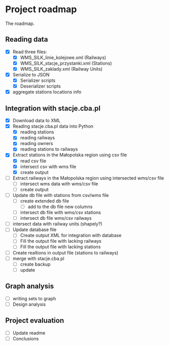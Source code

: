 ﻿# Project roadmap
The roadmap.
## Reading data
+ [x] Read three files:
  + [x] WMS_SILK_linie_kolejowe.xml (Railways)
  + [x] WMS_SILK_stacje_przystanki.xml (Stations)
  + [x] WMS_SILK_zaklady.xml (Railway Units)
+ [x] Serialize to JSON
  + [x] Serializer scripts
  + [x] Deserializer scripts
+ [x] aggregate stations locations info
## Integration with stacje.cba.pl
+ [x] Download data to XML
+ [x] Reading stacje.cba.pl data into Python
  + [x] reading stations
  + [x] reading railways
  + [x] reading owners
  + [x] reading stations to railways
+ [x] Extract stations in the Małopolska region using csv file
  + [x] read csv file
  + [x] intersect csv with wms file
  + [x] create output
+ [ ] Extract railways in the Małopolska region using intersected wms/csv file
  + [ ] intersect wms data with wms/csv file
  + [ ] create output
+ [ ] Update db file with stations from csv/wms file
  + [ ] create extended db file
    + [ ] add to the db file new columns
  + [ ] intersect db file with wms/csv stations
  + [ ] intersect db file wms/csv railways
+ [ ] intersect data with railway units (shapely?)
+ [ ] Update database file
  + [ ] Create output XML for integration with database
  + [ ] Fill the output file with lacking railways
  + [ ] Fill the output file with lacking stations
+ [ ] Create realtions in output file (stations to railways)
+ [ ] merge with stacje.cba.pl
  + [ ] create backup
  + [ ] update
## Graph analysis
+ [ ] writing sets to graph
+ [ ] Design analysis
## Project evaluation
+ [ ] Update readme
+ [ ] Conclusions